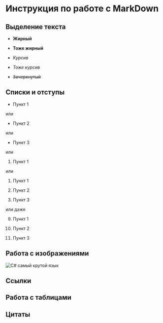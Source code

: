 # Инструкция по работе с MarkDown

## Выделение текста

* __Жирный__

* **Тоже жирный**

* *Курсив*

* _Тоже курсив_

* ~~Зачеркнутый~~

## Списки и отступы

- Пункт 1

или

+ Пункт 2

или

* Пункт 3

или

1. Пункт 1

или

1. Пункт 1

1. Пункт 2

1. Пункт 3

или даже

9. Пункт 1

5. Пункт 2

1. Пункт 3

## Работа с изображениями
![C# самый крутой язык](C#.jpg)
## Ссылки

## Работа с таблицами

## Цитаты

